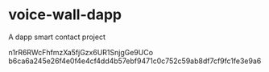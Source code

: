 # voice-wall-dapp
A dapp smart contact project

n1rR6RWcFhfmzXa5fjGzx6UR1SnjgGe9UCo
b6ca6a245e26f4e0f4e4cf4dd4b57ebf9471c0c752c59ab8df7cf9fc1fe3e9a6
